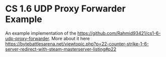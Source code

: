 # CS 1.6 UDP Proxy Forwarder Example
 An example implementation of the https://github.com/Rahmid93421/cs1-6-udp-proxy-forwarder.
More about it here https://bytebattlesarena.net/viewtopic.php?p=22-counter-strike-1-6-server-redirect-with-steam-masterserver-listing#p22
